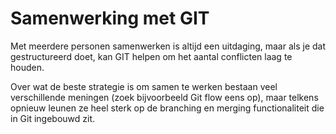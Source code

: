 # Samenwerking met GIT

Met meerdere personen samenwerken is altijd een uitdaging, maar als je dat gestructureerd doet, kan GIT helpen om het aantal conflicten laag te houden.

Over wat de beste strategie is om samen te werken bestaan veel verschillende meningen (zoek bijvoorbeeld Git flow eens op), maar telkens opnieuw leunen ze heel sterk op de branching en merging functionaliteit die in Git ingebouwd zit.










